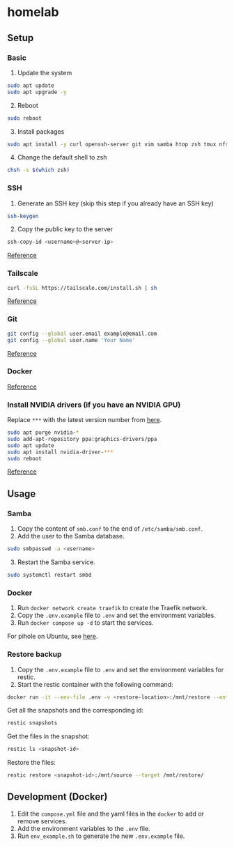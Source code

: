 # homelab

## Setup

### Basic

1. Update the system

```sh
sudo apt update
sudo apt upgrade -y
```

2. Reboot

```sh
sudo reboot
```

3. Install packages

```sh
sudo apt install -y curl openssh-server git vim samba htop zsh tmux nfs-common
```

4. Change the default shell to zsh

```sh
chsh -s $(which zsh)
```

### SSH

1. Generate an SSH key (skip this step if you already have an SSH key)

```sh
ssh-keygen
```

2. Copy the public key to the server

```sh
ssh-copy-id <username>@<server-ip>
```

[Reference](https://askubuntu.com/a/46935)

### Tailscale

```sh
curl -fsSL https://tailscale.com/install.sh | sh
```

[Reference](https://tailscale.com/download/linux)

### Git

```sh
git config --global user.email example@email.com
git config --global user.name 'Your Name'
```

[Reference](https://stackoverflow.com/a/33024593/11027944)

### Docker

[Reference](https://docs.docker.com/engine/install/ubuntu/)

### Install NVIDIA drivers (if you have an NVIDIA GPU)

Replace `***` with the latest version number from
[here](https://www.nvidia.com/en-us/drivers/unix/).

```sh
sudo apt purge nvidia-*
sudo add-apt-repository ppa:graphics-drivers/ppa
sudo apt update
sudo apt install nvidia-driver-***
sudo reboot
```

[Reference](https://askubuntu.com/a/903781/2286402)

## Usage

### Samba

1. Copy the content of `smb.conf` to the end of `/etc/samba/smb.conf`.
2. Add the user to the Samba database.

```sh
sudo smbpasswd -a <username>
```

3. Restart the Samba service.

```sh
sudo systemctl restart smbd
```

### Docker

1. Run `docker network create traefik` to create the Traefik network.
2. Copy the `.env.example` file to `.env` and set the environment variables.
3. Run `docker compose up -d` to start the services.

For pihole on Ubuntu, see [here](https://docs.pi-hole.net/docker/tips-and-tricks/#disable-systemd-resolved-port-53).

### Restore backup

1. Copy the `.env.example` file to `.env` and set the environment variables for restic.
2. Start the restic container with the following command:

```sh
docker run -it --env-file .env -v <restore-location>:/mnt/restore --entrypoint sh restic/restic
```

Get all the snapshots and the corresponding id:

```sh
restic snapshots
```

Get the files in the snapshot:

```sh
restic ls <snapshot-id>
```

Restore the files:

```sh
restic restore <snapshot-id>:/mnt/source --target /mnt/restore/
```

## Development (Docker)

1. Edit the `compose.yml` file and the yaml files in the `docker` to add or remove services.
2. Add the environment variables to the `.env` file.
3. Run `env_example.sh` to generate the new `.env.example` file.
